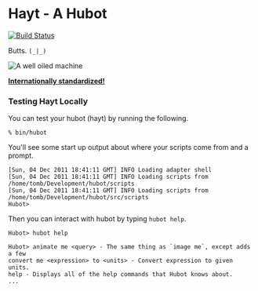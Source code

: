 # Hayt - A Hubot

[![Build Status](https://travis-ci.org/desert-planet/hayt.svg?branch=master)](https://travis-ci.org/desert-planet/hayt)

Butts. `(_|_)`

![A well oiled machine](http://s3.amazonaws.com/ayp/ayp-1417766653439.jpg)

**[Internationally standardized!](http://ayp.wtf.cat/at/1416707245276/)**

### Testing Hayt Locally

You can test your hubot (hayt) by running the following.

    % bin/hubot

You'll see some start up output about where your scripts come from and a
prompt.

    [Sun, 04 Dec 2011 18:41:11 GMT] INFO Loading adapter shell
    [Sun, 04 Dec 2011 18:41:11 GMT] INFO Loading scripts from /home/tomb/Development/hubot/scripts
    [Sun, 04 Dec 2011 18:41:11 GMT] INFO Loading scripts from /home/tomb/Development/hubot/src/scripts
    Hubot>

Then you can interact with hubot by typing `hubot help`.

    Hubot> hubot help

    Hubot> animate me <query> - The same thing as `image me`, except adds a few
    convert me <expression> to <units> - Convert expression to given units.
    help - Displays all of the help commands that Hubot knows about.
    ...

